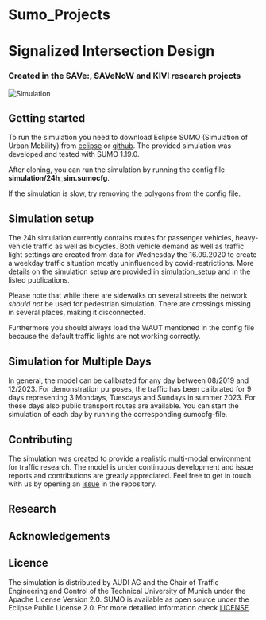# Sumo_Projects

# Signalized Intersection Design

### Created in the SAVe:, SAVeNoW and KIVI research projects

![Simulation](docs/simulation_view.png)


## Getting started

To run the simulation you need to download Eclipse SUMO (Simulation of Urban Mobility) from [eclipse](https://www.eclipse.org/sumo/) or [github](https://github.com/eclipse/sumo). The provided simulation was developed and tested with SUMO 1.19.0.

After cloning, you can run the simulation by running the config file **simulation/24h_sim.sumocfg**.

If the simulation is slow, try removing the polygons from the config file.


## Simulation setup

The 24h simulation currently contains routes for passenger vehicles, heavy-vehicle traffic as well as bicycles. Both vehicle demand as well as traffic light settings are created from data for Wednesday the 16.09.2020 to create a weekday traffic situation mostly uninfluenced by covid-restrictions. More details on the simulation setup are provided in [simulation_setup](docs/simulation_setup.md) and in the listed publications.

Please note that while there are sidewalks on several streets the network *should not* be used for pedestrian simulation.
There are crossings missing in several places, making it disconnected.

Furthermore you should always load the WAUT mentioned in the config file because the default traffic lights are not working correctly.


## Simulation for Multiple Days

In general, the model can be calibrated for any day between 08/2019 and 12/2023. For demonstration purposes, the traffic has been calibrated for 9 days representing 3 Mondays, Tuesdays and Sundays in summer 2023. For these days also public transport routes are available.
You can start the simulation of each day by running the corresponding sumocfg-file.

## Contributing

The simulation was created to provide a realistic multi-modal environment for traffic research. The model is under continuous development and issue reports and contributions are greatly appreciated. Feel free to get in touch with us by opening an [issue](https://github.com/TUM-VT/sumo_ingolstadt/issues) in the repository.


## Research



## Acknowledgements



## Licence

The simulation is distributed by AUDI AG and the Chair of Traffic Engineering and Control of the Technical University of Munich under the Apache License Version 2.0. SUMO is available as open source under the Eclipse Public License 2.0. For more detailled information check [LICENSE](LICENSE.md). 
